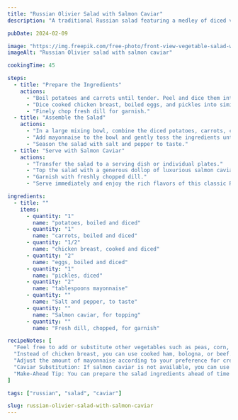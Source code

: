 ```yaml
---
title: "Russian Olivier Salad with Salmon Caviar"
description: "A traditional Russian salad featuring a medley of diced vegetables, boiled eggs, pickles, and mayonnaise, topped with luxurious salmon caviar for a gourmet touch."

pubDate: 2024-02-09

image: "https://img.freepik.com/free-photo/front-view-vegetable-salad-with-mayyonaise-olives-inside-plate-blue-surface-color-health-diet-dinner-dish-photo-meal_179666-19643.jpg?t=st=1727549914~exp=1727553514~hmac=460eebb3ff85a7bb233d4ec0b6119a57d18c91b72c904d1fcdea82935f9378a0&w=826"
imageAlt: "Russian Olivier salad with salmon caviar"

cookingTime: 45

steps:
  - title: "Prepare the Ingredients"
    actions:
      - "Boil potatoes and carrots until tender. Peel and dice them into small cubes."
      - "Dice cooked chicken breast, boiled eggs, and pickles into similar-sized pieces."
      - "Finely chop fresh dill for garnish."
  - title: "Assemble the Salad"
    actions:
      - "In a large mixing bowl, combine the diced potatoes, carrots, chicken breast, boiled eggs, and pickles."
      - "Add mayonnaise to the bowl and gently toss the ingredients until evenly coated."
      - "Season the salad with salt and pepper to taste."
  - title: "Serve with Salmon Caviar"
    actions:
      - "Transfer the salad to a serving dish or individual plates."
      - "Top the salad with a generous dollop of luxurious salmon caviar."
      - "Garnish with freshly chopped dill."
      - "Serve immediately and enjoy the rich flavors of this classic Russian dish."

ingredients:
  - title: ""
    items:
      - quantity: "1"
        name: "potatoes, boiled and diced"
      - quantity: "1"
        name: "carrots, boiled and diced"
      - quantity: "1/2"
        name: "chicken breast, cooked and diced"
      - quantity: "2"
        name: "eggs, boiled and diced"
      - quantity: "1"
        name: "pickles, diced"
      - quantity: "2"
        name: "tablespoons mayonnaise"
      - quantity: ""
        name: "Salt and pepper, to taste"
      - quantity: ""
        name: "Salmon caviar, for topping"
      - quantity: ""
        name: "Fresh dill, chopped, for garnish"

recipeNotes: [
  "Feel free to add or substitute other vegetables such as peas, corn, or green beans according to your preference.",
  "Instead of chicken breast, you can use cooked ham, bologna, or beef.",
  "Adjust the amount of mayonnaise according to your preference for creaminess.",
  "Caviar Substitution: If salmon caviar is not available, you can use other types of caviar or omit it altogether.",
  "Make-Ahead Tip: You can prepare the salad ingredients ahead of time and assemble the salad just before serving to maintain freshness."
]

tags: ["russian", "salad", "caviar"]

slug: russian-olivier-salad-with-salmon-caviar
---
```

